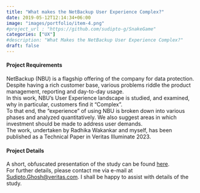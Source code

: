 ```yaml
---
title: "What makes the NetBackup User Experience Complex?"
date: 2019-05-12T12:14:34+06:00
image: "images/portfolio/item-4.png"
#project_url : "https://github.com/sudipto-g/SnakeGame"
categories: ["UX"]
#description: "What Makes the NetBackup User Experience Complex?"
draft: false
---
```


#### Project Requirements

NetBackup (NBU) is a flagship offering of the company for data protection. Despite having a rich customer base, various problems riddle the product management, reporting and day-to-day usage.  
In this work, NBU’s User Experience landscape is studied, and examined, why in particular, customers find it “Complex”.  
To that end, the “experience” of using NBU is broken down into various phases and analyzed quantitatively. We also suggest areas in which investment should be made to address user demands.  
The work, undertaken by Radhika Wakankar and myself, has been published as a Technical Paper in Veritas Illuminate 2023.   

#### Project Details

A short, obfuscated presentation of the study can be found [here](https://drive.google.com/file/d/1g_8N5bp-9lzd93W_LAezCrbWYpgbcahO/view?usp=sharing).    
For further details, please contact me via e-mail at Sudipto.Ghosh@veritas.com. I shall be happy to assist with details of the study.  
